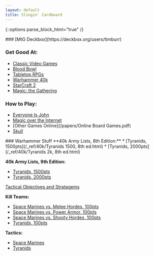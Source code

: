 ```yaml
---
layout: default
title: Slingin' Cardboard
---
```

{::options parse_block_html="true" /}
<div class="row">
<div class="column">
### [MtG Deckbox](https://deckbox.org/users/timburr)  

### Get Good At:  
* [Classic Video Games](/2021/03/17/retro-gaming.html)  
* [Blood Bowl](/2020/06/17/blood-bowl.html)  
* [Tabletop RPGs](/2020/02/19/gamemastering.html)  
* [Warhammer 40k](/2020/05/31/warhammer.html)  
* [StarCraft 2](/2020/03/17/sc2.html)  
* [Magic: the Gathering](/2020/01/17/mtg.html)  

### How to Play:
* [Everyone Is John](/papers/EveryoneIsJohn_CompleteRules_v2.pdf)  
* [Magic over the Internet](/2020/04/11/cockatrice.html)  
* [Other Games Online](/papers/Online Board Games.pdf)  
* [Skull](/2021/06/01/skull.html)

</div>	

<div class="column">
### Warhammer Stuff
**40k Army Lists, 8th Edition:**  
* [Tyranids, 1500pts](/_ref/40k/Tyranids 1500, 8th ed.html)  
* [Tyranids, 2000pts](/_ref/40k/Tyranids 2k, 8th ed.html)  

**40k Army Lists, 9th Edition:**  
* [Tyranids, 1500pts](/_ref/40k/Tyranids_1500.html)  
* [Tyranids, 2000pts](/_ref/40k/Tyranids_2k.html)  

[Tactical Objectives and Stratagems](/_ref/40k/tyranids_ref.html)  

**Kill Teams:**  
* [Space Marines vs. Melee Hordes, 100pts](/_ref/40k/SpaceMarinesKT_MeleeHorde.html)  
* [Space Marines vs. Power Armor, 100pts](/_ref/40k/SpaceMarinesKT_PowerArmor.html)  
* [Space Marines vs. Shooty Hordes, 100pts](/_ref/40k/SpaceMarinesKT_ShootyHorde.html)  
* [Tyranids, 100pts](/_ref/40k/TyranidsKT.html)   

**Tactics:**  
* [Space Marines](/_ref/40k/adeptus_tactics.html)  
* [Tyranids](/_ref/40k/tyranids_tactics.html)  
</div>	
</div>	